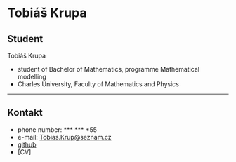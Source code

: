 # Tobiáš Krupa
## Student

Tobiáš Krupa  
* student of Bachelor of Mathematics, programme Mathematical modelling  
* Charles University, Faculty of Mathematics and Physics

* * *

## Kontakt

* phone number: *** *** *55  
* e-mail: Tobias.Krup@seznam.cz  
* [github](https://github.com/Tattobiti)  
* [CV]
